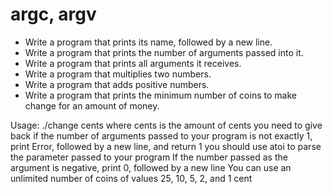 # argc, argv
* Write a program that prints its name, followed by a new line.
* Write a program that prints the number of arguments passed into it.
* Write a program that prints all arguments it receives.
* Write a program that multiplies two numbers.
* Write a program that adds positive numbers.
* Write a program that prints the minimum number of coins to make change for an amount of money.

Usage: ./change cents
where cents is the amount of cents you need to give back
if the number of arguments passed to your program is not exactly 1, print Error, followed by a new line, and return 1
you should use atoi to parse the parameter passed to your program
If the number passed as the argument is negative, print 0, followed by a new line
You can use an unlimited number of coins of values 25, 10, 5, 2, and 1 cent
